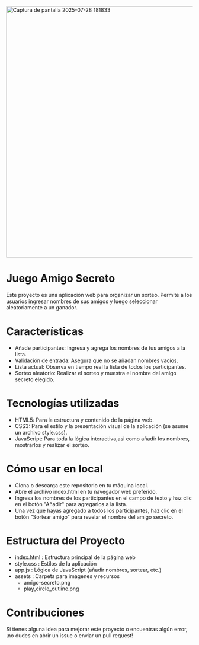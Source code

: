 <img width="1111" height="679" alt="Captura de pantalla 2025-07-28 181833" src="https://github.com/user-attachments/assets/cac378df-672b-4740-9b20-a2c85619c663" />

# Juego Amigo Secreto
Este proyecto es una aplicación web para organizar un sorteo. 
Permite a los usuarios ingresar nombres de sus amigos y luego seleccionar aleatoriamente a un ganador.

# Características
- Añade participantes: Ingresa y agrega los nombres de tus amigos a la lista.
- Validación de entrada: Asegura que no se añadan nombres vacíos.
- Lista actual: Observa en tiempo real la lista de todos los participantes.
- Sorteo aleatorio: Realizar el sorteo y muestra el nombre del amigo secreto elegido.

# Tecnologías utilizadas
- HTML5: Para la estructura y contenido de la página web.
- CSS3: Para el estilo y la presentación visual de la aplicación (se asume un archivo style.css).
- JavaScript: Para toda la lógica interactiva,asi como añadir los nombres, mostrarlos y realizar el sorteo.

# Cómo usar en local
- Clona o descarga este repositorio en tu máquina local.
- Abre el archivo index.html en tu navegador web preferido.
- Ingresa los nombres de los participantes en el campo de texto y haz clic en el botón "Añadir" para agregarlos a la lista.
- Una vez que hayas agregado a todos los participantes, haz clic en el botón "Sortear amigo" para revelar el nombre del amigo secreto.

# Estructura del Proyecto
- index.html : Estructura principal de la página web
- style.css  : Estilos de la aplicación
- app.js     : Lógica de JavaScript (añadir nombres, sortear, etc.)
- assets     : Carpeta para imágenes y recursos
  - amigo-secreto.png
  - play_circle_outline.png

# Contribuciones
Si tienes alguna idea para mejorar este proyecto o encuentras algún error, ¡no dudes en abrir un issue o enviar un pull request!
